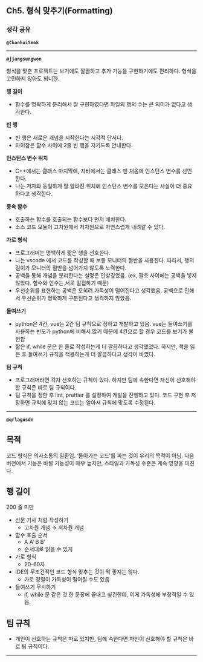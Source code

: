 ## **Ch5. 형식 맞추기(Formatting)**

### **생각 공유**

**`@ChanhuiSeok`**

---

**`@jjangsungwon`** 

형식을 맞춘 프로젝트는 보기에도 깔끔하고 추가 기능을 구현하기에도 편리하다. 형식을 고민하지 않아도 되니깐.

**행 길이**
- 함수를 명확하게 분리해서 잘 구현하였다면 파일의 행의 수는 큰 의미가 없다고 생각한다.

**빈 행**
- 빈 행은 새로운 개념을 시작한다는 시각적 단서다.
- 파이참은 함수 사이에 2줄 빈 행을 지키도록 안내한다.

**인스턴스 변수 위치**
- C++에서는 클래스 마지막에, 자바에서는 클래스 맨 처음에 인스턴스 변수를 선언한다.
- 나는 저자와 동일하게 잘 알려진 위치에 인스턴스 변수를 모은다는 사실이 더 중요하다고 생각한다.

**종속 함수**
- 호출하는 함수를 호출되는 함수보다 먼저 배치한다.
- 소스 코드 모듈이 고차원에서 저차원으로 자연스럽게 내려갈 수 있다.

**가로 형식**
- 프로그래머는 명백하게 짧은 행을 선호한다.
- 나는 vscode 에서 코드를 작성할 때 보통 모니터의 절반을 사용한다. 따라서, 행의 길이가 모니터의 절반을 넘어가지 않도록 노력한다.
- 공백을 통해 개념을 분리한다는 설명은 인상깊었음. (ex, 괄호 사이에는 공백을 넣지 않았다. 함수와 인수는 서로 밀접하기 때문)
- 우선순위를 표현하는 공백은 오히려 가독성이 떨어진다고 생각했음. 공백으로 인해서 우선순위가 명확하게 구분된다고 생각하지 않았음.

**들여쓰기**
- python은 4칸, vue는 2칸 팀 규칙으로 정하고 개발하고 있음. vue는 들여쓰기를 사용하는 빈도가 python에 비해서 많기 때문에 4칸으로 할 경우 코드를 보기가 불편함
- 짧은 if, while 문은 한 줄로 작성하는게 더 깔끔하다고 생각했었다. 하지만, 책을 읽은 후 들여쓰기 규칙을 적용하는게 더 깔끔하다고 생각이 바꼈다.

**팀 규칙**
- 프로그래머라면 각자 선호하는 규칙이 있다. 하지만 팀에 속한다면 자신이 선호해야 할 규칙은 바로 팀 규칙이다.
- 팀 규칙을 정한 후 lint, prettier 를 설정하여 개발을 진행하고 있다. 코드 구현 후 저장하면 규칙에 맞지 않는 코드는 알아서 규칙에 맞도록 수정된다.
---

**`@qrlagusdn`** 
## 목적
코드 형식은 의사소통의 일환임.
‘돌아가는 코드'를 짜는 것이 우리의 목적이 아님.
다음 버전에서 기능은 바뀔 가능성이 매우 높지만, 스타일과 가독성 수준은 계속 영향을 미친다.

## 행 길이
200 줄 미만
- 신문 기사 처럼 작성하기
    - 고차원 개념 → 저차원 개념
- 함수 호출 순서
    - A A’ B B’
    - 순서대로 읽을 수 있게
- 가로 형식
    - 20-60자
- IDE의 무조건적인 코드 형식 맞추는 것이 막 좋지는 않다.
    - 가로 정렬이 가독성이 떨어질 수도 있음
- 들여쓰기 무시하기
    - if, while 문 같은 것 한 문장에 끝내고 싶긴한데, 이게 가독성에 부정적일 수 있음.
## 팀 규칙
- 개인이 선호하는 규칙은 따로 있지만, 팀에 속한다면 자신이 선호해야 할 규칙은 바로 팀 규칙이다.
---

